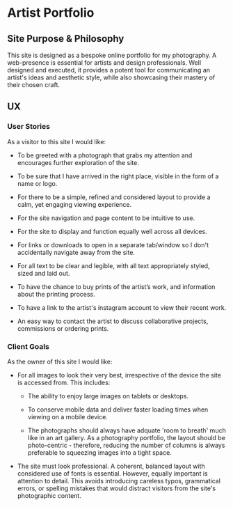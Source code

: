 # Artist Portfolio



## Site Purpose & Philosophy

This site is designed as a bespoke online portfolio for my photography.  A web-presence is essential for artists and design professionals. Well designed and executed, it provides a potent tool for communicating an artist's ideas and aesthetic style, while also showcasing their mastery of their chosen craft.

## UX

### User Stories

As a visitor to this site I would like:

* To be greeted with a photograph that grabs my attention and encourages further exploration of the site.

* To be sure that I have arrived in the right place, visible in the form of a name or logo.

* For there to be a simple, refined and considered layout to provide a calm, yet engaging viewing experience.

* For the site navigation and page content to be intuitive to use.

* For the site to display and function equally well across all devices.

* For links or downloads to open in a separate tab/window so I don't accidentally navigate away from the site.

* For all text to be clear and legible, with all text appropriately styled, sized and laid out.

* To have the chance to buy prints of the artist’s work, and information about the printing process.

* To have a link to the artist's instagram account to view their recent work.

* An easy way to contact the artist to discuss collaborative projects, commissions or ordering prints. 

### Client Goals

As the owner of this site I would like:

* For all images to look their very best, irrespective of the device the site is accessed from. This includes:
  * The ability to enjoy large images on tablets or desktops.

  * To conserve mobile data and deliver faster loading times when viewing on a mobile device.

  * The photographs should always have adquate 'room to breath' much like in an art gallery. As a photography portfolio, the layout should be photo-centric - therefore, reducing the number of columns is always preferable to squeezing images into a tight space.

* The site must look professional. A coherent, balanced layout with considered use of fonts is essential. However, equally important is attention to detail. This avoids introducing careless typos, grammatical errors, or spelling mistakes that would distract visitors from the site's photographic content.


